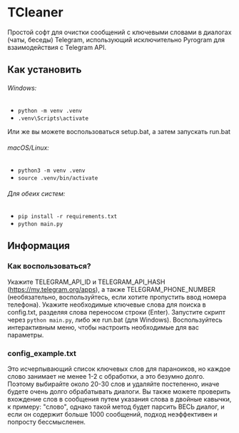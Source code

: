 # TCleaner
Простой софт для очистки сообщений с ключевыми словами в диалогах (чаты, беседы) Telegram, использующий исключительно Pyrogram для взаимодействия с Telegram API.

## Как установить
###### Windows:
- ```python -m venv .venv```
- ```.venv\Scripts\activate```  
  
Или же вы можете воспользоваться setup.bat, а затем запускать run.bat

###### macOS/Linux:
- ```python3 -m venv .venv```
- ```source .venv/bin/activate```

###### Для обеих систем:
- ```pip install -r requirements.txt```
- ```python main.py```

## Информация
### Как воспользоваться?
Укажите TELEGRAM_API_ID и TELEGRAM_API_HASH (https://my.telegram.org/apps), а также TELEGRAM_PHONE_NUMBER (необязательно, воспользуйтесь, если хотите пропустить ввод номера телефона).
Укажите необходимые ключевые слова для поиска в config.txt, разделяя слова переносом строки (Enter).
Запустите скрипт через ```python main.py```, либо же run.bat (для Windows). Воспользуйтесь интерактивным меню, чтобы настроить необходимые для вас параметры.
### config_example.txt
Это исчерпывающий список ключевых слов для параноиков, но каждое слово занимает не менее 1-2 с обработки, а это безумно долго.
Поэтому выбирайте около 20-30 слов и удаляйте постепенно, иначе будете очень долго обрабатывать диалоги.
Вы также можете проверить вхождение слов в сообщения путем указания слова в двойные кавычки, к примеру: "слово",
однако такой метод будет парсить ВЕСЬ диалог, и если он содержит больше 1000 сообщений, подход неэффективен и попросту бессмысленен.
